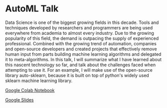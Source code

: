 # AutoML Talk

Data Science is one of the biggest growing fields in this decade. Tools and techniques developed by researchers and programmers are being used everywhere from academia to almost every industry. Due to the growing popularity of this field, the demand is outpacing the supply of experienced professional. Combined with the growing trend of automation, companies and open-source developers and created projects that effectively remove human input from parts building machine learning algorithms and delegated it to meta-algorithms. In this talk, I will summarize what I have learned about this nascent technology so far, and talk about the challenges faced when attempting to use it. For an example, I will make use of the open-source library auto-sklearn, because it is built on top of python's widely used sklearn machine learning library.

[Google Colab Notebook](https://colab.research.google.com/drive/1ze7eRYzrDydE-iyJaacjFCHA_MBRulWj?usp=sharing)

[Google Slides](https://docs.google.com/presentation/d/1410z9NWKtpM1JWq0tHMxMN5IsPY5c28j20MlcsDWg44/edit#slide=id.p)
